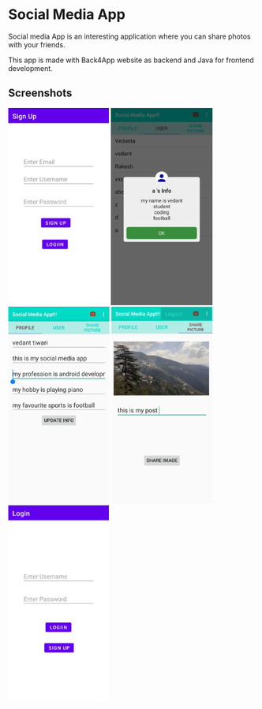 
# Social Media App

Social media App is an interesting application where you can share photos with your friends.

This app is made with Back4App website as backend and Java for frontend development.

## Screenshots

<img src="https://raw.githubusercontent.com/DaRkSoUl1690/Social-Media-App/edited_branch/screenshot/IMG_20220302_202316.jpg" height="400"/> <img src="https://raw.githubusercontent.com/DaRkSoUl1690/Social-Media-App/edited_branch/screenshot/IMG_20220302_202742.jpg" height="400"/> <img src="https://raw.githubusercontent.com/DaRkSoUl1690/Social-Media-App/edited_branch/screenshot/IMG_20220302_202647.jpg" height="400"/> <img src="https://raw.githubusercontent.com/DaRkSoUl1690/Social-Media-App/edited_branch/screenshot/IMG_20220302_202631.jpg" height="400"/> <img src="https://raw.githubusercontent.com/DaRkSoUl1690/Social-Media-App/edited_branch/screenshot/IMG_20220302_202326.jpg" height="400"/>
